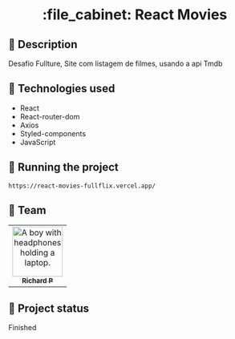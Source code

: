<h1 align="center">:file_cabinet: React Movies</h1>

## :memo: Description
Desafio Fullture, Site com listagem de filmes, usando a api Tmdb

## :wrench: Technologies used
* React
* React-router-dom
* Axios
* Styled-components
* JavaScript

## :rocket: Running the project
```
https://react-movies-fullflix.vercel.app/
```

## :handshake: Team
<table>
  <tr>
    <td align="center">
      <a href="https://github.com/Richard-Passos">
        <img src="https://img.freepik.com/vetores-premium/desenho-de-desenho-animado-de-um-programador_29937-8176.jpg" width="100px;" alt="A boy with headphones holding a laptop."/><br>
        <sub>
          <b>Richard P</b>
        </sub>
      </a>
    </td>
  </tr>
</table>

## :dart: Project status
Finished
